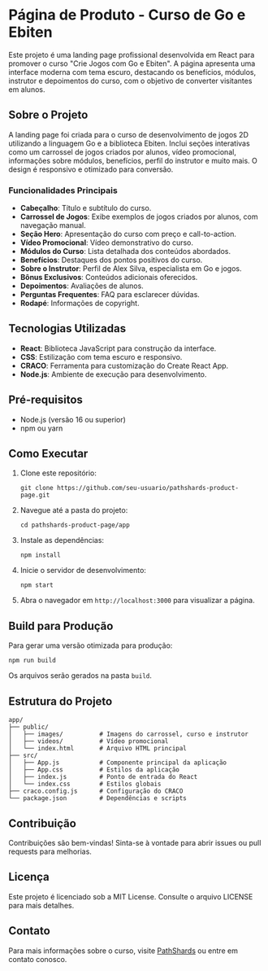 # Página de Produto - Curso de Go e Ebiten

Este projeto é uma landing page profissional desenvolvida em React para promover o curso "Crie Jogos com Go e Ebiten". A página apresenta uma interface moderna com tema escuro, destacando os benefícios, módulos, instrutor e depoimentos do curso, com o objetivo de converter visitantes em alunos.

## Sobre o Projeto

A landing page foi criada para o curso de desenvolvimento de jogos 2D utilizando a linguagem Go e a biblioteca Ebiten. Inclui seções interativas como um carrossel de jogos criados por alunos, vídeo promocional, informações sobre módulos, benefícios, perfil do instrutor e muito mais. O design é responsivo e otimizado para conversão.

### Funcionalidades Principais

- **Cabeçalho**: Título e subtítulo do curso.
- **Carrossel de Jogos**: Exibe exemplos de jogos criados por alunos, com navegação manual.
- **Seção Hero**: Apresentação do curso com preço e call-to-action.
- **Vídeo Promocional**: Vídeo demonstrativo do curso.
- **Módulos do Curso**: Lista detalhada dos conteúdos abordados.
- **Benefícios**: Destaques dos pontos positivos do curso.
- **Sobre o Instrutor**: Perfil de Alex Silva, especialista em Go e jogos.
- **Bônus Exclusivos**: Conteúdos adicionais oferecidos.
- **Depoimentos**: Avaliações de alunos.
- **Perguntas Frequentes**: FAQ para esclarecer dúvidas.
- **Rodapé**: Informações de copyright.

## Tecnologias Utilizadas

- **React**: Biblioteca JavaScript para construção da interface.
- **CSS**: Estilização com tema escuro e responsivo.
- **CRACO**: Ferramenta para customização do Create React App.
- **Node.js**: Ambiente de execução para desenvolvimento.

## Pré-requisitos

- Node.js (versão 16 ou superior)
- npm ou yarn

## Como Executar

1. Clone este repositório:
   ```
   git clone https://github.com/seu-usuario/pathshards-product-page.git
   ```

2. Navegue até a pasta do projeto:
   ```
   cd pathshards-product-page/app
   ```

3. Instale as dependências:
   ```
   npm install
   ```

4. Inicie o servidor de desenvolvimento:
   ```
   npm start
   ```

5. Abra o navegador em `http://localhost:3000` para visualizar a página.

## Build para Produção

Para gerar uma versão otimizada para produção:

```
npm run build
```

Os arquivos serão gerados na pasta `build`.

## Estrutura do Projeto

```
app/
├── public/
│   ├── images/          # Imagens do carrossel, curso e instrutor
│   ├── videos/          # Vídeo promocional
│   └── index.html       # Arquivo HTML principal
├── src/
│   ├── App.js           # Componente principal da aplicação
│   ├── App.css          # Estilos da aplicação
│   ├── index.js         # Ponto de entrada do React
│   └── index.css        # Estilos globais
├── craco.config.js      # Configuração do CRACO
└── package.json         # Dependências e scripts
```

## Contribuição

Contribuições são bem-vindas! Sinta-se à vontade para abrir issues ou pull requests para melhorias.

## Licença

Este projeto é licenciado sob a MIT License. Consulte o arquivo LICENSE para mais detalhes.

## Contato

Para mais informações sobre o curso, visite [PathShards](https://pathshards.com) ou entre em contato conosco.
